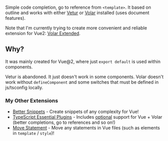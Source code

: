Simple code completion, go to reference from `<template>`. It based on outline and works with either [Vetur](https://marketplace.visualstudio.com/items?itemName=octref.vetur) or [Volar](https://marketplace.visualstudio.com/items?itemName=johnsoncodehk.volar) installed (uses document features).

Note that I'm currently trying to create more convenient and reliable extension for Vue2: [Volar Extended](https://marketplace.visualstudio.com/items?itemName=zardoy.testPatched1).

## Why?

It was mainly created for Vue@2, where just `export default` is used within components.

Vetur is abandoned. It just doesn't work in some components.
Volar doesn't work without `defineComponent` and some switches that must be defined in js/tsconfig locally.

### My Other Extensions

- [Better Snippets](https://marketplace.visualstudio.com/items?itemName=zardoy.better-snippets) - Create snippets of any complexity for Vue!
- [TypeScript Essential Plugins](https://marketplace.visualstudio.com/items?itemName=zardoy.ts-essential-plugins) - Includes [optional](https://github.com/zardoy/typescript-vscode-plugins#vue-support) support for Vue + Volar (better completions, go to references and so on!)
- [Move Statement](https://marketplace.visualstudio.com/items?itemName=zardoy.move-statement) - Move any statements in Vue files (such as elements in `template` / `style`)!
